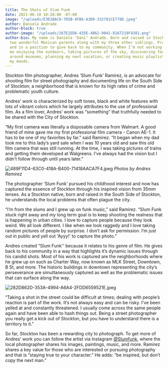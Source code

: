 ```yaml
---
title: The Shots of Slum Funk
date: 2021-06-18 10:28:00 -07:00
image: "/uploads/E3D1BAC0-705B-4FB6-A3D0-332781CE778D.jpeg"
author: Daniela Andrade
author-block: true
author-image: "/uploads/267E1ED6-435E-4B62-9041-8167219F4381.png"
author-bio: My name is Daniela ‘Dani’ Andrade. Born and raised in Stockton, CA by
  two wonderful Mexican parents along with my three other siblings. Proud to be Latina
  and in a position to give back to my community. When I’m not working you can find
  me enjoying the outdoors, taking pictures of the sky, discovering food places, wandering
  around museums, planning my next vacation, or creating music playlists based on
  my moods.
---
```


Stockton film photographer, Andres ‘Slum Funk’ Ramirez, is an advocate for shooting film for street photography and documenting life on the South Side of Stockton; a neighborhood that is known for its high rates of crime and problematic youth culture.

Andres’ work is characterized by soft tones, black and white features with lots of vibrant colors which he largely attributes to the use of professional film. As a film lover, Andres’ work was “something” that truthfully needed to be shared with the City of Stockton.

“My first camera was literally a disposable camera from Walmart. A good friend of mine gave me my first professional film camera - Canon AE-1. It has to be one of my favorites by far.” said Ramirez. “It began when my dad took me to this lady’s yard sale when I was 10 years old and saw this old film camera that was still running. At the time, I was taking pictures of trains and getting them developed at Walgreens. I’ve always had the vision but I didn’t follow through until years later.”

![489F11D4-63C0-418A-B400-71418AACA7F4.jpeg](/uploads/489F11D4-63C0-418A-B400-71418AACA7F4.jpeg)
*Photos by Andres Ramirez*

The photographer ‘Slum Funk’ pursued his childhood interest and now has captured the essence of Stockton through his inspired vision from 35mm lenses. As a Stockton native, born and raised in the South Side of Stockton, he understands the local problems that often plague the city.

“I’m from the slums and I grew up on funk music,” said Ramirez. “Slum Funk stuck right away and my long term goal is to keep shooting the realness that is happening in urban cities. I love to capture people because they look weird. We all look different. I like when we look raggedy and I love taking random pictures of people by surprise. I don’t ask for permission. I’m just out in public and yell out 'Ayyy!' to capture the photo.”

Andres created “Slum Funk'' because it relates to his genre of film. He gives back to his community in a way that highlights it’s dynamic issues through his candid shots. Most of his work is captured are the neighborhoods where he grew up on such as Charter Way, now known as MLK Street, Downtown, B St, and more. The historic buildings in downtown representing the city’s perseverance are simultaneously captured as well as the problematic issues that can surface along the way.

![282D862D-353A-4994-A6A4-2FDD6559521E.jpeg](/uploads/282D862D-353A-4994-A6A4-2FDD6559521E.jpeg)

“Taking a shot in the street could be difficult at times; dealing with people’s reaction is part of the work. It’s not always easy and can be risky. I’ve been yelled at and constantly threatened. I usually come across the same people again and have been able to hash things out. Being a street photographer you really get a kick out of Stockton, but you have to understand there is a territory to it.”

So far, Stockton has been a rewarding city to photograph. To get more of Andres’ work you can follow the artist via Instagram [@Slumfunk](http://www.instagram.com/slumfunk), where the local photographer shares his images, paintings, music, and more. Ramirez shares a key value for those who are interested or pursuing photography and that is “staying true to your character.” He adds: “be inspired, but don’t copy the next man.”